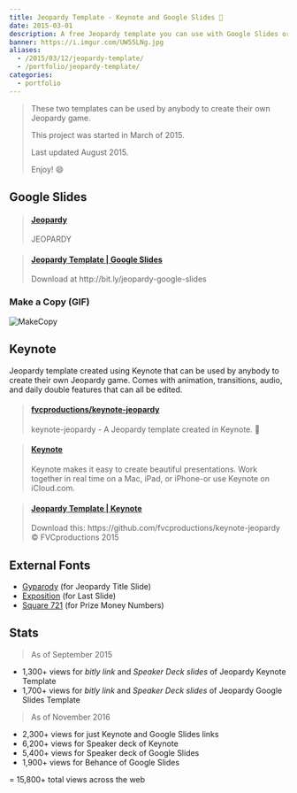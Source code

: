 ```yaml
---
title: Jeopardy Template - Keynote and Google Slides 📁
date: 2015-03-01
description: A free Jeopardy template you can use with Google Slides or Keynote.
banner: https://i.imgur.com/UW55LNg.jpg
aliases:
  - /2015/03/12/jeopardy-template/
  - /portfolio/jeopardy-template/
categories:
  - portfolio
---
```


> These two templates can be used by anybody to create their own Jeopardy game.
>
> This project was started in March of 2015.
>
> Last updated August 2015.
>
> Enjoy! :smile:

## Google Slides

<blockquote class="embedly-card"><h4><a href="http://bit.ly/jeopardy-google-slides">Jeopardy</a></h4><p>JEOPARDY</p></blockquote>
<script async src="//cdn.embedly.com/widgets/platform.js" charset="UTF-8"></script>

<blockquote class="embedly-card"><h4><a href="http://speakerdeck.com/fvcproductions/jeopardy-template-google-slides">Jeopardy Template | Google Slides</a></h4><p>Download at http://bit.ly/jeopardy-google-slides</p></blockquote>
<script async src="//cdn.embedly.com/widgets/platform.js" charset="UTF-8"></script>

### Make a Copy (GIF)

![MakeCopy](https://lh3.googleusercontent.com/a0NPcv_6js2Qf3uafr7C3CLcb5nuLoX31EsBbNBp-xgTGozBw1lRCKbp9XxO-JmYbJLitheWOtKgUNuNCn8X36O_1Pd-0L1ZC6wi5IJS_bYYV0aGJY54VV5tj8yxQ51E7us0NpDxHu9b8_9KLazPUMDN2qXNyhIxR_AWJo8nYZhzeDPsm2sU22eW8wMgX3cmdGx0Nbp5PQVnMzHbDDQ_P7wL7VaTNAiHNeA8rw453sXi0ujQP0BuEG2hcF17pbWWzWq0lHcaSiITbFrlTzZkUKWaQ95wUyZWhp9UJdFVvJlAUtSptm4VE7zAzzPTkeP_d-b4h9R6keVagqLrdL7wh1kwZpWbkinBtZwP1SnWEUATSNUiV-unKo9X5mBleeThoJvTpm0bpwGxNz2YSbDsus6UpkLkHfvRVir46_il680fX03fhS9VDinnrcoH6_YGWCzGSf_vFKw09ySS_D4Shd9QKpI0RArdw7GEYKZcfnnUqhN8sSe5WOv2tqW8bZ4LNwX6u_fb_RfZL46JM8ZL5omqgpqAilMzrr3XXa2gKIeu7I-9J5rvMRP_ytl0BikQFDUtkWsbme6FwhwLvOhcpAOXCycjmLtGsDwVbJCsuO4ClOhuK-qKFnlm6OQJd9yO=w383-h220-no)

## Keynote

Jeopardy template created using Keynote that can be used by anybody to create their own Jeopardy game. Comes with animation, transitions, audio, and daily double features that can all be edited.

<blockquote class="embedly-card"><h4><a href="https://github.com/fvcproductions/keynote-jeopardy">fvcproductions/keynote-jeopardy</a></h4><p>keynote-jeopardy - A Jeopardy template created in Keynote. 📂</p></blockquote>
<script async src="//cdn.embedly.com/widgets/platform.js" charset="UTF-8"></script>

<blockquote class="embedly-card"><h4><a href="http://bit.ly/jeopardy-template">Keynote</a></h4><p>Keynote makes it easy to create beautiful presentations. Work together in real time on a Mac, iPad, or iPhone-or use Keynote on iCloud.com.</p></blockquote>
<script async src="//cdn.embedly.com/widgets/platform.js" charset="UTF-8"></script>

<blockquote class="embedly-card"><h4><a href="http://speakerdeck.com/fvcproductions/jeopardy-template-keynote">Jeopardy Template | Keynote</a></h4><p>Download this: https://github.com/fvcproductions/keynote-jeopardy © FVCproductions 2015</p></blockquote>
<script async src="//cdn.embedly.com/widgets/platform.js" charset="UTF-8"></script>

## External Fonts

- [Gyparody](https://www.1001fonts.com/gyparody-font.html) (for Jeopardy Title Slide)
- [Exposition](https://www.ffonts.net/Exposition.font) (for Last Slide)
- [Square 721](https://www.fontyukle.net/en/1,Square721) (for Prize Money Numbers)

## Stats

> As of September 2015

- 1,300+ views for _bitly link_ and _Speaker Deck slides_ of Jeopardy Keynote Template
- 1,700+ views for _bitly link_ and _Speaker Deck slides_ of Jeopardy Google Slides Template

> As of November 2016

- 2,300+ views for just Keynote and Google Slides links
- 6,200+ views for Speaker deck of Keynote
- 5,400+ views for Speaker deck of Google Slides
- 1,900+ views for Behance of Google Slides

= 15,800+ total views across the web
